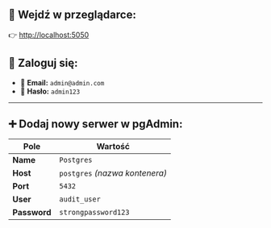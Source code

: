 ## 🔗 Wejdź w przeglądarce:
👉 [http://localhost:5050](http://localhost:5050)

## 🔐 Zaloguj się:
- 📧 **Email:** `admin@admin.com`  
- 🔑 **Hasło:** `admin123`

---

## ➕ Dodaj nowy serwer w pgAdmin:

| Pole      | Wartość                     |
|-----------|-----------------------------|
| **Name**  | `Postgres`                  |
| **Host**  | `postgres` *(nazwa kontenera)* |
| **Port**  | `5432`                      |
| **User**  | `audit_user`                |
| **Password** | `strongpassword123`         |
